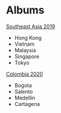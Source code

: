 # Albums

[Southeast Asia 2019](https://photos.app.goo.gl/ELM5cMthzzruDyDq9)
* Hong Kong
* Vietnam
* Malaysia
* Singapore
* Tokyo

[Colombia 2020](https://photos.app.goo.gl/S9EpAi8S5UR5xfHG6)
* Bogota
* Salento
* Medellin
* Cartagena
